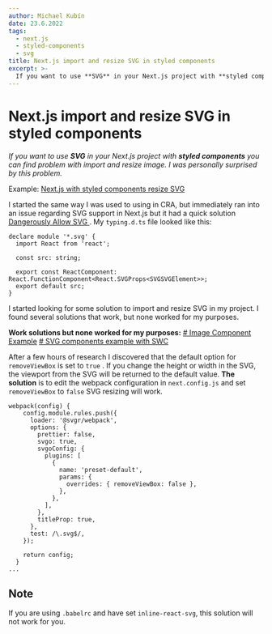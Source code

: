 ```yaml
---
author: Michael Kubín
date: 23.6.2022
tags:
  - next.js
  - styled-components
  - svg
title: Next.js import and resize SVG in styled components
excerpt: >-
  If you want to use **SVG** in your Next.js project with **styled components** you can find problem with import and resize image. I was personally surprised by this problem.
---
```


# Next.js import and resize SVG in styled components

_If you want to use **SVG** in your Next.js project with **styled components** you can find problem with import and resize image. I was personally surprised by this problem._

Example: [Next.js with styled components resize SVG](https://github.com/mikekubn/next-removeViewBox-example)

I started the same way I was used to using in CRA, but immediately ran into an issue regarding SVG support in Next.js but it had a quick solution [Dangerously Allow SVG ](https://nextjs.org/docs/api-reference/next/image#dangerously-allow-svg). My `typing.d.ts` file looked like this:

    declare module '*.svg' {
      import React from 'react';

      const src: string;

      export const ReactComponent: React.FunctionComponent<React.SVGProps<SVGSVGElement>>;
      export default src;
    }

I started looking for some solution to import and resize SVG in my project. I found several solutions that work, but none worked for my purposes.

**Work solutions but none worked for my purposes:**
[# Image Component Example](https://github.com/vercel/next.js/tree/canary/examples/image-component)
[# SVG components example with SWC](https://github.com/vercel/next.js/tree/canary/examples/svg-components)

After a few hours of research I discovered that the default option for `removeViewBox` is set to `true` . If you change the height or width in the SVG, the viewport from the SVG will be returned to the default value. **The solution** is to edit the webpack configuration in `next.config.js` and set `removeViewBox` to `false` SVG resizing will work.

    webpack(config) {
        config.module.rules.push({
          loader: '@svgr/webpack',
          options: {
            prettier: false,
            svgo: true,
            svgoConfig: {
              plugins: [
                {
                  name: 'preset-default',
                  params: {
                    overrides: { removeViewBox: false },
                  },
                },
              ],
            },
            titleProp: true,
          },
          test: /\.svg$/,
        });

        return config;
      }
    ...

## Note

If you are using `.babelrc` and have set `inline-react-svg`, this solution will not work for you.
